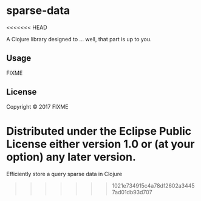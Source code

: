 # sparse-data
<<<<<<< HEAD

A Clojure library designed to ... well, that part is up to you.

## Usage

FIXME

## License

Copyright © 2017 FIXME

Distributed under the Eclipse Public License either version 1.0 or (at
your option) any later version.
=======
Efficiently store a query sparse data in Clojure
>>>>>>> 1021e734915c4a78df2602a34457ad01db93d707
